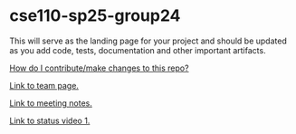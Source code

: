 # cse110-sp25-group24

This will serve as the landing page for your project and should be updated as you add code, tests, documentation and other important artifacts.

[How do I contribute/make changes to this repo?](./CONTRIBUTING.md)

[Link to team page.](/admin/team.md)

[Link to meeting notes.](https://docs.google.com/document/d/1f9ZLMGJCS6-3FiUDJU-ifnQMtGt3XDVBmZI8NAr7wgM/edit?usp=sharing)

[Link to status video 1.](https://youtu.be/RckxGnDM8vM)
